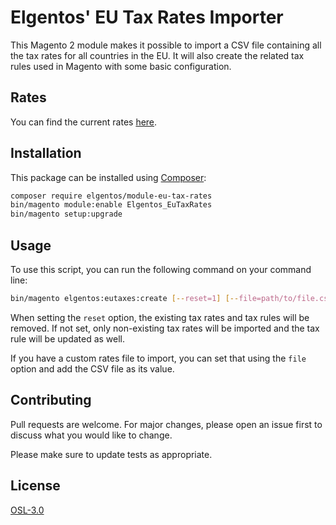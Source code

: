 # Elgentos' EU Tax Rates Importer

This Magento 2 module makes it possible to import a CSV file containing all the tax rates for all countries in the EU. 
It will also create the related tax rules used in Magento with some basic configuration. 

## Rates
You can find the current rates [here](https://github.com/elgentos/magento2-eu-tax-rates/blob/main/src/data/rates.csv).

## Installation

This package can be installed using [Composer](https://getcomposer.com):

```bash
composer require elgentos/module-eu-tax-rates
bin/magento module:enable Elgentos_EuTaxRates
bin/magento setup:upgrade
```

## Usage

To use this script, you can run the following command on your command line: 

```bash
bin/magento elgentos:eutaxes:create [--reset=1] [--file=path/to/file.csv]
```

When setting the `reset` option, the existing tax rates and tax rules will be removed. If not set, only non-existing
tax rates will be imported and the tax rule will be updated as well.

If you have a custom rates file to import, you can set that using the `file` option and add the CSV file as its value. 

## Contributing
Pull requests are welcome. For major changes, please open an issue first to discuss what you would like to change.

Please make sure to update tests as appropriate.

## License
[OSL-3.0](https://opensource.org/licenses/OSL-3.0)
